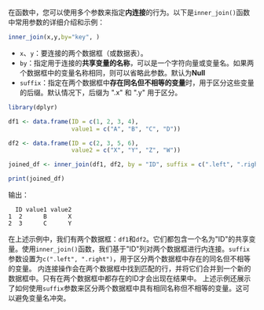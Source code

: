 在函数中，您可以使用多个参数来指定**内连接**的行为。以下是`inner_join()`函数中常用参数的详细介绍和示例：
```R
inner_join(x,y,by="key", )
```

- `x`、`y`：要连接的两个数据框（或数据表）。
- `by`：指定用于连接的**共享变量的名称**，可以是一个字符向量或变量名。如果两个数据框中的变量名称相同，则可以省略此参数。默认为**Null**
- `suffix`：指定在两个数据框中**存在同名但不相等的变量**时，用于区分这些变量的后缀。默认情况下，后缀为 ".x" 和 ".y" 用于区分。

```R
library(dplyr)

df1 <- data.frame(ID = c(1, 2, 3, 4),
                  value1 = c("A", "B", "C", "D"))

df2 <- data.frame(ID = c(2, 3, 5, 6),
                  value2 = c("X", "Y", "Z", "W"))

joined_df <- inner_join(df1, df2, by = "ID", suffix = c(".left", ".right"))

print(joined_df)
```

输出：

```
  ID value1 value2
1  2      B      X
2  3      C      Y
```

在上述示例中，我们有两个数据框：`df1`和`df2`。它们都包含一个名为"ID"的共享变量。使用`inner_join()`函数，我们基于"ID"列对两个数据框进行内连接。`suffix`参数设置为`c(".left", ".right")`，用于区分两个数据框中存在的同名但不相等的变量。
内连接操作会在两个数据框中找到匹配的行，并将它们合并到一个新的数据框中。只有在两个数据框中都存在的ID才会出现在结果中。
上述示例还展示了如何使用`suffix`参数来区分两个数据框中具有相同名称但不相等的变量。这可以避免变量名冲突。
